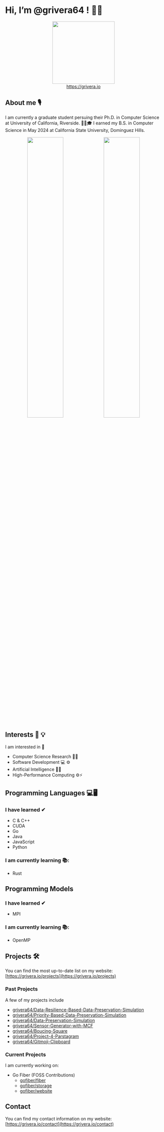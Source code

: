 # Hi, I’m @grivera64 ! 👋😀

<div align="center">
  <img align="center" width="200px" src="https://grivera.io/images/website_logo_white.png"/>
</div>
<div align="center">
  <a href="https://grivera.io" _target="_blank">https://grivera.io</a>
</div>

## About me 🎙

I am currently a graduate student persuing their Ph.D. in Computer Science at University of California, Riverside. 👨‍🎓🎓 I earned my B.S. in Computer Science in May 2024 at California State University, Dominguez Hills.

<!-- GitHub README Stats API -->
<div align="center">
  <!-- <img width="48%" src="https://github-readme-stats.vercel.app/api?username=grivera64&show_icons=true&theme=tokyonight" /> -->
  <img width="48%" src="https://github-readme-streak-stats.herokuapp.com/?user=grivera64&theme=tokyonight" />
  <img width="48%" src = "https://github-readme-stats.vercel.app/api/top-langs/?username=grivera64&layout=compact&theme=tokyonight" href = "https://github.com/grivera64" target = "_blank"/>
</div>


## Interests 🧠 💡

I am interested in 🔎
- Computer Science Research 📄🔬
- Software Development 💻 ⚙
- Artificial Intelligence 🤖🧠
- High-Performance Computing ⚙️⚡️


## Programming Languages 💻🖥

### I have learned ✔
- C & C++
- CUDA
- Go
- Java
- JavaScript
- Python

### I am currently learning 📚:
- Rust

## Programming Models 

### I have learned ✔
- MPI

### I am currently learning 📚:
- OpenMP

## Projects 🛠

You can find the most up-to-date list on my website: [https://grivera.io/projects](https://grivera.io/projects)

### Past Projects 
A few of my projects include
- [grivera64/Data-Resilience-Based-Data-Preservation-Simulation](https://github.com/grivera64/Data-Resilience-Based-Data-Preservation-Simulation)
- [grivera64/Priority-Based-Data-Preservation-Simulation](https://github.com/grivera64/Priority-Based-Data-Preservation-Simulation)
- [grivera64/Data-Preservation-Simulation](https://github.com/grivera64/Data-Preservation-Simulation)
- [grivera64/Sensor-Generator-with-MCF](https://github.com/grivera64/Sensor-Generator-with-MCF)
- [grivera64/Boucing-Square](https://github.io/grivera64/Bouncing-Square)
- [grivera64/Project-4-Parstagram](https://www.github.com/grivera64/Project-4-Parstagram)
- [grivera64/Gitmoji-Clipboard](https://github.com/grivera64/Gitmoji-Clipboard)

### Current Projects
I am currently working on:
- Go Fiber (FOSS Contributions)
  - [gofiber/fiber](https://github.com/gofiber/fiber)
  - [gofiber/storage](https://github.com/gofiber/storage)
  - [gofiber/website](https://github.com/gofiber/website)


## Contact

You can find my contact information on my website: [https://grivera.io/contact](https://grivera.io/contact)

